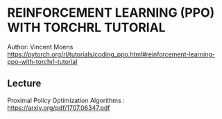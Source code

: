 # REINFORCEMENT LEARNING (PPO) WITH TORCHRL TUTORIAL
Author: Vincent Moens
https://pytorch.org/rl/tutorials/coding_ppo.html#reinforcement-learning-ppo-with-torchrl-tutorial

## Lecture
Proximal Policy Optimization Algorithms : https://arxiv.org/pdf/1707.06347.pdf
